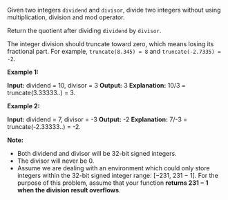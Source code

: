 
Given two integers  `dividend`  and  `divisor`, divide two integers without using multiplication, division and mod operator.

Return the quotient after dividing  `dividend`  by  `divisor`.

The integer division should truncate toward zero, which means losing its fractional part. For example,  `truncate(8.345) = 8`  and  `truncate(-2.7335) = -2`.

**Example 1:**

**Input:** dividend = 10, divisor = 3
**Output:** 3
**Explanation:** 10/3 = truncate(3.33333..) = 3.

**Example 2:**

**Input:** dividend = 7, divisor = -3
**Output:** -2
**Explanation:** 7/-3 = truncate(-2.33333..) = -2.

**Note:**

-   Both dividend and divisor will be 32-bit signed integers.
-   The divisor will never be 0.
-   Assume we are dealing with an environment which could only store integers within the 32-bit signed integer range: [−231, 231  − 1]. For the purpose of this problem, assume that your function  **returns 231  − 1 when the division result overflows**.